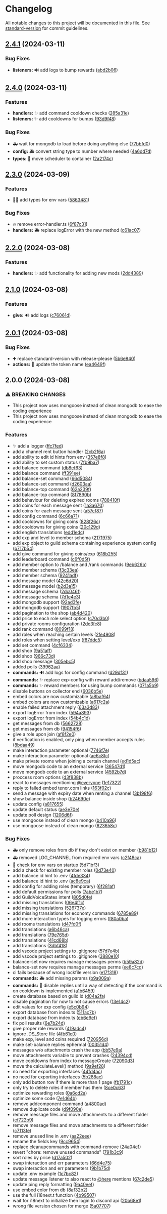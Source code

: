 # Changelog

All notable changes to this project will be documented in this file. See [standard-version](https://github.com/conventional-changelog/standard-version) for commit guidelines.

## [2.4.1](https://github.com/nikkoxd/stella/compare/v2.4.0...v2.4.1) (2024-03-11)


### Bug Fixes

* **listeners:** :loud_sound: add logs to bump rewards ([abd2b06](https://github.com/nikkoxd/stella/commit/abd2b06ae7deeb45c24fe110142557639a12f113))

## [2.4.0](https://github.com/nikkoxd/stella/compare/v2.3.0...v2.4.0) (2024-03-11)


### Features

* **handlers:** :sparkles: add command cooldown checks ([285a31e](https://github.com/nikkoxd/stella/commit/285a31e32aa33d95255c955f8cb037297d325238))
* **listeners:** :sparkles: add cooldowns for bumps ([93d9f48](https://github.com/nikkoxd/stella/commit/93d9f48281cbf2d3d5371ab3f12c26b9499b4346))


### Bug Fixes

* :ambulance: wait for mongodb to load before doing anything else ([77bbfd0](https://github.com/nikkoxd/stella/commit/77bbfd0b9c91280ed4c40d728adb36cc64db8bde))
* **config:** :ambulance: convert string type to number where needed ([4a6dd7d](https://github.com/nikkoxd/stella/commit/4a6dd7d0c7a49c22efe00a6b4c86ca829c747283))
* **types:** :art: move scheduler to container ([2a2174c](https://github.com/nikkoxd/stella/commit/2a2174cbf896e155e0e04b675e0d240a78e71973))

## [2.3.0](https://github.com/nikkoxd/stella/compare/v2.2.0...v2.3.0) (2024-03-09)


### Features

* :technologist: add types for env vars ([5863481](https://github.com/nikkoxd/stella/commit/5863481f896f89319913b27997ad6a8e08f40204))


### Bug Fixes

* :fire: remove error-handler.ts ([6f87c31](https://github.com/nikkoxd/stella/commit/6f87c31b0616cdad8b16c1d557cbb41b83bbbdb8))
* **handlers:** :ambulance: replace logError with the new method ([c61ac07](https://github.com/nikkoxd/stella/commit/c61ac07ca98e3a14831082c07864026e33046ab4))

## [2.2.0](https://github.com/nikkoxd/stella/compare/v2.1.0...v2.2.0) (2024-03-08)


### Features

* **handlers:** :sparkles: add functionality for adding new mods ([2dd4389](https://github.com/nikkoxd/stella/commit/2dd4389d956c8d49e0c51e4d1ad97607afe29833))

## [2.1.0](https://github.com/nikkoxd/stella/compare/v2.0.1...v2.1.0) (2024-03-08)


### Features

* **give:** :loud_sound: add logs ([c76061d](https://github.com/nikkoxd/stella/commit/c76061de4828816137a7dc33c295a041637c6d10))

## [2.0.1](https://github.com/nikkoxd/stella/compare/v2.0.0...v2.0.1) (2024-03-08)


### Bug Fixes

* :heavy_plus_sign: replace standard-version with release-please ([5b6e840](https://github.com/nikkoxd/stella/commit/5b6e840d71eed02676a910f372525a22571a87cf))
* **actions:** :bug: update the token name ([ea4649f](https://github.com/nikkoxd/stella/commit/ea4649f55fe7bb37947cefd44a4311fa7dbc7dfc))

## 2.0.0 (2024-03-08)


### ⚠ BREAKING CHANGES

* This project now uses mongoose instead of clean mongodb to ease the coding experience
* This project now uses mongoose instead of clean mongodb to ease the coding experience

### Features

* :sparkles: add a logger ([ffc7fed](https://github.com/nikkoxd/stella/commit/ffc7fed1a3b6ca1506ce947b30e5524d2b7d78f1))
* add a channel rent button handler ([2cb2f6a](https://github.com/nikkoxd/stella/commit/2cb2f6ade4ef837ffd17d4b0f615af8e94484fa6))
* add ability to edit id hints from env ([357e8f8](https://github.com/nikkoxd/stella/commit/357e8f81d59ba9290f3795d139ae6073f9554bd6))
* add ability to set custom status ([7fb9ba7](https://github.com/nikkoxd/stella/commit/7fb9ba774ace4e5220df1db81c8ceacfc7b44157))
* add balance command ([db8ef63](https://github.com/nikkoxd/stella/commit/db8ef63d78b122eff250130aec4a539336ab05a3))
* add balance command ([ff391ee](https://github.com/nikkoxd/stella/commit/ff391ee8a598c12c45f595d0b4e2fcf52dfc47e4))
* add balance-set command ([66d5084](https://github.com/nikkoxd/stella/commit/66d50848cf3590bca8644df08c3c6ed5b212842a))
* add balance-set command ([d2603aa](https://github.com/nikkoxd/stella/commit/d2603aaa7df5d42d06cf048cbb8214d80e6c9a67))
* add balance-top command ([62a239f](https://github.com/nikkoxd/stella/commit/62a239f7d92f9c097dc4162662689ba808df1b93))
* add balance-top command ([8f7890b](https://github.com/nikkoxd/stella/commit/8f7890bacb7fa60b34672d18419dbeaba41e1290))
* add behaviour for deleting expired rooms ([788410f](https://github.com/nikkoxd/stella/commit/788410f51826a3622c493b7fa870a0423b4301bd))
* add coins for each message sent ([1a3a670](https://github.com/nikkoxd/stella/commit/1a3a67053879aac78478dd973048dca60ee88edc))
* add coins for each message sent ([a57cf87](https://github.com/nikkoxd/stella/commit/a57cf87ec4f7e0eebc10ea9b0313b96a69227814))
* add config command ([6c66a71](https://github.com/nikkoxd/stella/commit/6c66a7149ce65ea9c5793d41f4f6e3496e36b2d5))
* add cooldowns for giving coins ([828f26c](https://github.com/nikkoxd/stella/commit/828f26c5f1e7281f666932f01806d93e38657413))
* add cooldowns for giving coins ([20c129d](https://github.com/nikkoxd/stella/commit/20c129d4e1cacb91d211cdafebcf400135197390))
* add english translations ([edd1edc](https://github.com/nikkoxd/stella/commit/edd1edcf65f20c3c846c07f4d41bf44d7bca7189))
* add exp and level to member schema ([2171975](https://github.com/nikkoxd/stella/commit/2171975393d7feba809d00c16b6f7f02e4637404))
* add exp object to guild schema containing experience system config ([b717b54](https://github.com/nikkoxd/stella/commit/b717b5414632059b73c19ad59674d768233b3070))
* add give command for giving coins/exp ([618b255](https://github.com/nikkoxd/stella/commit/618b25550806c5a8d26bba8bf48334189f6d5fcf))
* add leaderboard command ([c6f0d5f](https://github.com/nikkoxd/stella/commit/c6f0d5f27d72c8b8f2293d7a7ed1f74243aadf99))
* add member option to /balance and /rank commands ([9eb626b](https://github.com/nikkoxd/stella/commit/9eb626bcde23e21bbf8861a82896aaf9c1bad1cc))
* add member schema ([f3c33ea](https://github.com/nikkoxd/stella/commit/f3c33ea3e4f696226c8ab328097e464fc8d69697))
* add member schema ([9241adf](https://github.com/nikkoxd/stella/commit/9241adf4e0e3886e946ca15491be622b612d66d2))
* add message model ([42c6d20](https://github.com/nikkoxd/stella/commit/42c6d20598bd34268bf3a0cc235eb7ccf56dcc1d))
* add message model ([b2d3a15](https://github.com/nikkoxd/stella/commit/b2d3a1532a254dcc51c91aaf81a11052107f3ccc))
* add message schema ([2dc046f](https://github.com/nikkoxd/stella/commit/2dc046f83d4b0968c04cbe1a4dcba8d64cd72c20))
* add message schema ([7d1e4e3](https://github.com/nikkoxd/stella/commit/7d1e4e3e6f7b168230a73d04dfaf0a5a3caff451))
* add mongodb support ([92ad3fe](https://github.com/nikkoxd/stella/commit/92ad3febf17327163bbaaa51ad77f25c7dcafa13))
* add mongodb support ([1907fb5](https://github.com/nikkoxd/stella/commit/1907fb5618a06b85a9990755a06fa9ca6e4088f5))
* add pagination to the shop ([ab4d420](https://github.com/nikkoxd/stella/commit/ab4d42021ecff9895339b9cce4ad641e5bc52af1))
* add price to each role select option ([c70d3b0](https://github.com/nikkoxd/stella/commit/c70d3b03397b7bb818bd3f54fcecdb69e4a0c1ff))
* add private rooms configuration ([2de3fc8](https://github.com/nikkoxd/stella/commit/2de3fc8b9bc6e24aa4521cd4b82bf683b1ac7ef9))
* add rank command ([8099f18](https://github.com/nikkoxd/stella/commit/8099f188403f0bc62bb2d8122642457372bc19da))
* add roles when reaching certain levels ([2fe4908](https://github.com/nikkoxd/stella/commit/2fe49080f8bed94058d9cac49423ab9baa88b693))
* add roles when setting level/exp ([f87ddc5](https://github.com/nikkoxd/stella/commit/f87ddc5fac61f5383ccd77f9e935590228d318ca))
* add set command ([4cf6334](https://github.com/nikkoxd/stella/commit/4cf6334241f23caca25eb2e971b4bb367272307c))
* add shop ([9a51aff](https://github.com/nikkoxd/stella/commit/9a51affe6b749e4af393ea1553bd2b475d520e46))
* add shop ([966c73d](https://github.com/nikkoxd/stella/commit/966c73deca54e32eab2e0fb50322990a30abdbff))
* add shop message ([305ebc5](https://github.com/nikkoxd/stella/commit/305ebc56d6fee1ef7d7d1b4641cc2d6f3acdedb6))
* added polls ([39962aa](https://github.com/nikkoxd/stella/commit/39962aae716f2b6e57dbb423c953cb0509fd4ebe))
* **commands:** :loud_sound: add logs for config command ([d29df31](https://github.com/nikkoxd/stella/commit/d29df31d18b159479ee3e3c806c997c0884757dd))
* **commands:** :sparkles: replace exp-config with reward add/remove ([bdaa596](https://github.com/nikkoxd/stella/commit/bdaa59698b7f6a2719ca32bff4771dad824107c5))
* **commands:** :sparkles: reward members for using bump commands ([071a5b9](https://github.com/nikkoxd/stella/commit/071a5b964e6d6799fc7faec597231f290ce24333))
* disable buttons on collector end ([6036b5e](https://github.com/nikkoxd/stella/commit/6036b5e27ea6c8371b13d4622379e88dc8d203b1))
* embed colors are now customizable ([a8baf64](https://github.com/nikkoxd/stella/commit/a8baf64f8840a2ce5ada18ab1c3d48bc067cab56))
* embed colors are now customizable ([a617c2a](https://github.com/nikkoxd/stella/commit/a617c2a08e3ae06f73a20c6836aad93732da1259))
* enable failed attachment reply ([63a3d83](https://github.com/nikkoxd/stella/commit/63a3d832112e3af00bcceb2e994064e6d9dcd2c1))
* export logError from index ([594a893](https://github.com/nikkoxd/stella/commit/594a893a5e27b207678e3c956659d0f47ceb8e1a))
* export logError from index ([54b4c1d](https://github.com/nikkoxd/stella/commit/54b4c1d135d2c61d50d0c64aba7d8eb64b850266))
* get messages from db ([5662728](https://github.com/nikkoxd/stella/commit/56627288533d77dcd52cb2d643a0d39da163f655))
* get messages from db ([94154f6](https://github.com/nikkoxd/stella/commit/94154f62967ac97223401122ab742e8b0314527f))
* give a role upon join ([af8f2e0](https://github.com/nikkoxd/stella/commit/af8f2e092712cb637a5033105447ff05716652ac))
* if verification is enabled, only ping when member accepts rules ([8bdaa49](https://github.com/nikkoxd/stella/commit/8bdaa4945f2a8c787f173a57560dc5528b0b5edf))
* make interaction parameter optional ([7746f7e](https://github.com/nikkoxd/stella/commit/7746f7e9a587f93125fb0e25e417e864c13c16ec))
* make interaction parameter optional ([ae6c8fc](https://github.com/nikkoxd/stella/commit/ae6c8fc077f2eb1aaaece27fdeabb56baa211060))
* make private rooms when joining a certain channel ([ed1d5ac](https://github.com/nikkoxd/stella/commit/ed1d5ac9ca93a7c10c56e45ea0dd6a5708dddb4f))
* move mongodb code to an external service ([36547d1](https://github.com/nikkoxd/stella/commit/36547d1d30c63d080830e9f23203a0c07148aa2f))
* move mongodb code to an external service ([4592b7d](https://github.com/nikkoxd/stella/commit/4592b7d0e0d3d3f7af65cfcd32bf3c2340afbaca))
* proccess room options ([d3f838b](https://github.com/nikkoxd/stella/commit/d3f838bf5d4bf02f4c4cbaa78da162e5100c23c2))
* react to messages mentioning [@everyone](https://github.com/everyone) ([1e17322](https://github.com/nikkoxd/stella/commit/1e17322ff45bab859c3bada6fffa7fdcd9c1e74c))
* reply to failed embed tenor.com links ([163f02c](https://github.com/nikkoxd/stella/commit/163f02c9e0319ea3134483628919e0b9c1417696))
* send a message with expiry date when renting a channel ([3b198f6](https://github.com/nikkoxd/stella/commit/3b198f62f74f9a1a9fae77d5898139132448e38d))
* show balance inside shop ([b24690e](https://github.com/nikkoxd/stella/commit/b24690eff8b85d1dec95b91f0c038359c90b5929))
* update config ([a817655](https://github.com/nikkoxd/stella/commit/a8176551f9d297973df188b159f98e729e2acd28))
* update default status ([ae3e70e](https://github.com/nikkoxd/stella/commit/ae3e70e0b761cb0494bd0c9429410715cd0abda6))
* update poll design ([1206d6f](https://github.com/nikkoxd/stella/commit/1206d6f0b09e9210ebaa5768dcb05cf4f2346cd1))
* use mongoose instead of clean mongo ([b410a96](https://github.com/nikkoxd/stella/commit/b410a9688a8454210991dbc29f78baebe6099093))
* use mongoose instead of clean mongo ([623658c](https://github.com/nikkoxd/stella/commit/623658cffa87787de3303f33ae2cbc204993b2ab))


### Bug Fixes

* :ambulance: only remove roles from db if they don't exist on member ([b981b12](https://github.com/nikkoxd/stella/commit/b981b1261347488ced4269d01aae51cd3ddfea31))
* :ambulance: removed LOG_CHANNEL from required env vars ([c2f48ca](https://github.com/nikkoxd/stella/commit/c2f48ca3791f08954f1960e1b845e7ff519f7b64))
* :children_crossing: check for env vars on startup ([5d71bf3](https://github.com/nikkoxd/stella/commit/5d71bf391b16f83ccd96157e64d0ea7ca72f7aba))
* add a check for existing member roles ([0d73e40](https://github.com/nikkoxd/stella/commit/0d73e4070cacbb42593ce2e5dc0fa5388b234ec4))
* add balance id hint to .env ([4fde334](https://github.com/nikkoxd/stella/commit/4fde334d1c8ea170bf8ee7e684bff46b23246482))
* add balance id hint to .env ([ac8e9ca](https://github.com/nikkoxd/stella/commit/ac8e9cae2a35c8386208add183104be58831510b))
* add config for adding roles (temporary) ([6f281af](https://github.com/nikkoxd/stella/commit/6f281af1846f0615ce0ffeaefd1c3ab23707067b))
* add default permissions for polls ([7abe1b7](https://github.com/nikkoxd/stella/commit/7abe1b7f03c4495b0dce23063b9145abb341e4a8))
* add GuildVoiceStates intent ([805d0fe](https://github.com/nikkoxd/stella/commit/805d0fe024568d8a3cc0ccdefc66f61a32eb9f03))
* add missing translations ([06e4f1c](https://github.com/nikkoxd/stella/commit/06e4f1ce9583e4845b89e434f13be90eae6c2b89))
* add missing translations ([526737e](https://github.com/nikkoxd/stella/commit/526737edb1dc032616c48ee4a98139fa6b03a65d))
* add missing translations for economy commands ([6785e89](https://github.com/nikkoxd/stella/commit/6785e89d1ab0948b793d154766284589ee77c516))
* add more interaction types for logging errors ([f80a0ba](https://github.com/nikkoxd/stella/commit/f80a0bab51fef586f1ee493e66c29d92ab64c584))
* add rooms translations ([d47fd0f](https://github.com/nikkoxd/stella/commit/d47fd0fe1c3b36dfb336168c21281e2db18685d1))
* add translations ([a6b46ca](https://github.com/nikkoxd/stella/commit/a6b46ca5a00bdcc6d667e0c7c4b71fb5e1020e99))
* add translations ([79e765d](https://github.com/nikkoxd/stella/commit/79e765d9dc8b04acff265399123f819dc1f345d9))
* add translations ([41cd68b](https://github.com/nikkoxd/stella/commit/41cd68bf420779287521a117a63fb725c3c0ef9f))
* add translations ([3dbf418](https://github.com/nikkoxd/stella/commit/3dbf41894a120ceef17bebe727045695f4128697))
* add vscode project settings to .gitignore ([57d7e4b](https://github.com/nikkoxd/stella/commit/57d7e4b51a29d43cc6b62b11c50c3d4e3d8624f7))
* add vscode project settings to .gitignore ([3880e10](https://github.com/nikkoxd/stella/commit/3880e100fa621105cbb92d1e923cef32e079ade6))
* balance-set now requires manage messages perms ([b59a82d](https://github.com/nikkoxd/stella/commit/b59a82dad915512dd8720e740affd94933b6d1fb))
* balance-set now requires manage messages perms ([ee8c7cd](https://github.com/nikkoxd/stella/commit/ee8c7cd7bd1f03ac77a73874ecdd389f211a1208))
* ci fails because of wrong lockfile version ([e17f318](https://github.com/nikkoxd/stella/commit/e17f318590c3b3107631da3ece0d37e764f20473))
* **commands:** :ambulance: add missing params ([b9a009a](https://github.com/nikkoxd/stella/commit/b9a009a18b4e192c08e7422f43bfbc72cbdaffe4))
* **commands:** :poop: disable replies until a way of detecting if the command is on cooldown is implemented ([a1b6459](https://github.com/nikkoxd/stella/commit/a1b645981d3bb2e315532d1a4195c1159fe622ab))
* create database based on guild id ([d04a2fa](https://github.com/nikkoxd/stella/commit/d04a2faee6ceefdcb11058e012e00e1fcbd8d499))
* disable pagination for now to not cause errors ([13e14c2](https://github.com/nikkoxd/stella/commit/13e14c20c45e53a275fddcd33c2ecee7c07cb3c5))
* edit values for exp config ([e5c0b94](https://github.com/nikkoxd/stella/commit/e5c0b94640e1dbbff451ea06210f052cf450f637))
* export database from index.ts ([511ac7b](https://github.com/nikkoxd/stella/commit/511ac7bb6e0ac714a1f45ca6d2ea02e93ef33ed0))
* export database from index.ts ([eb6e9ef](https://github.com/nikkoxd/stella/commit/eb6e9efcb599a4f80cae15b2d74dba305f524498))
* fix poll results ([6e7b24d](https://github.com/nikkoxd/stella/commit/6e7b24dd0ff9a15f77a49b1e9d4c82242da89653))
* give proper role rewards ([419adc4](https://github.com/nikkoxd/stella/commit/419adc47ef3850d4ae9b99e459f8bc1fa1ea4966))
* ignore .DS_Store file ([4fb61e0](https://github.com/nikkoxd/stella/commit/4fb61e09c2a222e815552b0e447bf2a758728453))
* make exp, level and coins required ([720956d](https://github.com/nikkoxd/stella/commit/720956db933f35d5eb54318bddf63773c0c97e76))
* make set-balance replies ephermal ([00351d4](https://github.com/nikkoxd/stella/commit/00351d4bde7983e1fb1d4955d6b1bd2ff123d2ce))
* messages w/o attachments crash the app ([bb57e9a](https://github.com/nikkoxd/stella/commit/bb57e9a72516c0558f69df03edecb071be72dc34))
* move attachments variable to prevent crashes ([24394cd](https://github.com/nikkoxd/stella/commit/24394cd813544ed3351e9ef89f7dd84e29cb5049))
* move cooldowns from index to messageCreate ([72090d3](https://github.com/nikkoxd/stella/commit/72090d37972d3dd3befb81c45003b20414a62f63))
* move the calculateLevel() method ([9a9ef28](https://github.com/nikkoxd/stella/commit/9a9ef28bb5a18cf56fe6a742a1ef09721bdc9491))
* no need for exporting interfaces ([44fd4ac](https://github.com/nikkoxd/stella/commit/44fd4ac4769d0b86d6489aa79ff410f318c5fee7))
* no need for exporting interfaces ([5b288ac](https://github.com/nikkoxd/stella/commit/5b288acf2dc77d0c701b3d4e6046ecc63b9c3039))
* only add button row if there is more than 1 page ([fb1791c](https://github.com/nikkoxd/stella/commit/fb1791cb99609ac7c7a18d76d938bc4bee4b124c))
* only try to delete roles if member has them ([8ce0c63](https://github.com/nikkoxd/stella/commit/8ce0c633a2d68164a206e004cdb69f60bae2c36e))
* optimize rewarding roles ([0a6cd2a](https://github.com/nikkoxd/stella/commit/0a6cd2a5fa4e6fb059249241e4b70725a76d650e))
* optimize some code ([7e1d64b](https://github.com/nikkoxd/stella/commit/7e1d64b1e5ea42140685acbe751b4c76829af169))
* remove addcomponent command ([a4800ad](https://github.com/nikkoxd/stella/commit/a4800add5d2c87dd35215526abc5708d2f076027))
* remove duplicate code ([d9f090e](https://github.com/nikkoxd/stella/commit/d9f090e67079e34d9cae1284953786e2c43ecfe8))
* remove message files and move attachments to a different folder ([ef722b9](https://github.com/nikkoxd/stella/commit/ef722b9191595d1212a67cdd5a71320f8fbe870c))
* remove message files and move attachments to a different folder ([c7113fe](https://github.com/nikkoxd/stella/commit/c7113feab1cf78b10a8e186b5ecd16986478037f))
* remove unused line in .env ([aa22eee](https://github.com/nikkoxd/stella/commit/aa22eee667b528d815f6da55bf3382e074248657))
* rename the fields key ([9cc9654](https://github.com/nikkoxd/stella/commit/9cc965442a49edaf87cd3a5525db4f7113f241d2))
* replace cleanupcommands with command-remove ([24a04c1](https://github.com/nikkoxd/stella/commit/24a04c1de9bf45cd503953f0ba80f773807be40a))
* revert "chore: remove unused commands" ([791b3c9](https://github.com/nikkoxd/stella/commit/791b3c9a9fd1af40dcabb9421b1acca1039f9a7a))
* sort roles by price ([d17a502](https://github.com/nikkoxd/stella/commit/d17a502169b1cbfcdaa4e424b6420c195a20ebbc))
* swap interaction and err parameters ([66d4e75](https://github.com/nikkoxd/stella/commit/66d4e75750aa61b33da8e8b6d9fd692b960e73f6))
* swap interaction and err parameters ([9b1b75d](https://github.com/nikkoxd/stella/commit/9b1b75d1e7a5ff7ef424551804573bf0a757fc72))
* update .env example ([1c7bc82](https://github.com/nikkoxd/stella/commit/1c7bc82dcf523c54b931af527dbc3b11f1146e3f))
* update message listener to also react to [@here](https://github.com/here) mentions ([67c2de5](https://github.com/nikkoxd/stella/commit/67c2de59e8511d371503211f66c43336b4006cfa))
* update ping reply formatting ([9a40eef](https://github.com/nikkoxd/stella/commit/9a40eef9f73a9880cf50ee00f0791608508ae681))
* use embed color from db ([8af32b2](https://github.com/nikkoxd/stella/commit/8af32b2d74948992ab5bf2308decfc35232549f4))
* use the full i18next.t function ([4b99507](https://github.com/nikkoxd/stella/commit/4b99507c3fe75ebe4b0f3f99bb37f07da471e698))
* wait for i18next to initialize then login to discord api ([20b68e1](https://github.com/nikkoxd/stella/commit/20b68e1928695e6b40e3f478f8e8efea091e0578))
* wrong file version chosen for merge ([5a07707](https://github.com/nikkoxd/stella/commit/5a077076e1d11606327566c327876479a21eff87))
